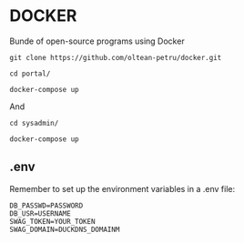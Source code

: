 # DOCKER
Bunde of open-source programs using Docker

```git clone https://github.com/oltean-petru/docker.git```

```cd portal/```

```docker-compose up```

And 

```cd sysadmin/```

```docker-compose up```

## .env
Remember to set up the environment variables in a .env file:
```
DB_PASSWD=PASSWORD
DB_USR=USERNAME
SWAG_TOKEN=YOUR_TOKEN
SWAG_DOMAIN=DUCKDNS_DOMAINM
```


